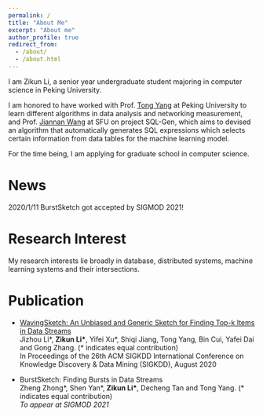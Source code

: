 ```yaml
---
permalink: /
title: "About Me"
excerpt: "About me"
author_profile: true
redirect_from: 
  - /about/
  - /about.html
---
```


I am Zikun Li, a senior year undergraduate student majoring in computer science in Peking University. 

I am honored to have worked with Prof. [Tong Yang](http://net.pku.edu.cn/~yangtong/) at Peking University to learn different algorithms in data analysis and networking measurement, and Prof. [Jiannan Wang](https://www2.cs.sfu.ca/~jnwang/) at SFU on project SQL-Gen, which aims to devised an algorithm that automatically generates SQL expressions which selects certain information from data tables for the machine learning model.

For the time being, I am applying for graduate school in computer science.

# News

2020/1/11 BurstSketch got accepted by SIGMOD 2021!

# Research Interest

My research interests lie broadly in database, distributed systems, machine learning systems and their intersections.

# Publication
- [WavingSketch: An Unbiased and Generic Sketch for Finding Top-k Items in Data Streams](https://dl.acm.org/doi/abs/10.1145/3394486.3403208)  
  Jizhou Li\*, <b>Zikun Li\*</b>, Yifei Xu\*, Shiqi Jiang, Tong Yang, Bin Cui, Yafei Dai and Gong Zhang. (\* indicates equal contribution)  
  In Proceedings of the 26th ACM SIGKDD International Conference on Knowledge Discovery & Data Mining (SIGKDD), August 2020

- BurstSketch: Finding Bursts in Data Streams  
  Zheng Zhong\*, Shen Yan\*, <b>Zikun Li\*</b>, Decheng Tan and Tong Yang. (\* indicates equal contribution)  
  *To appear at SIGMOD 2021* 

